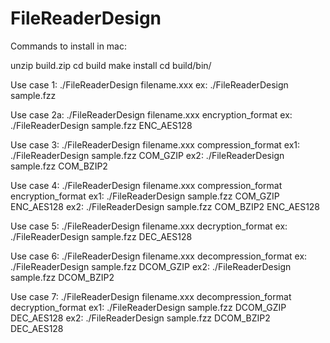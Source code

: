 # FileReaderDesign

Commands to install in mac:

unzip build.zip
cd build
make install
cd build/bin/

Use case 1:
./FileReaderDesign filename.xxx 
ex: ./FileReaderDesign sample.fzz 

Use case 2a:
./FileReaderDesign filename.xxx encryption_format
ex: ./FileReaderDesign sample.fzz ENC_AES128

Use case 3:
./FileReaderDesign filename.xxx compression_format
ex1: ./FileReaderDesign sample.fzz COM_GZIP
ex2: ./FileReaderDesign sample.fzz COM_BZIP2

Use case 4:
./FileReaderDesign filename.xxx compression_format encryption_format 
ex1: ./FileReaderDesign sample.fzz COM_GZIP ENC_AES128
ex2: ./FileReaderDesign sample.fzz COM_BZIP2 ENC_AES128

Use case 5:
./FileReaderDesign filename.xxx decryption_format
ex: ./FileReaderDesign sample.fzz DEC_AES128

Use case 6:
./FileReaderDesign filename.xxx decompression_format
ex: ./FileReaderDesign sample.fzz DCOM_GZIP
ex2: ./FileReaderDesign sample.fzz DCOM_BZIP2

Use case 7:
./FileReaderDesign filename.xxx decompression_format decryption_format
ex1: ./FileReaderDesign sample.fzz DCOM_GZIP DEC_AES128
ex2: ./FileReaderDesign sample.fzz DCOM_BZIP2 DEC_AES128

